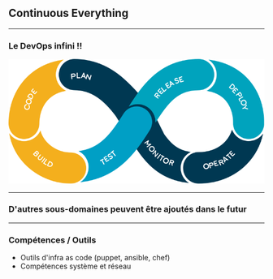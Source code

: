 ## Continuous Everything

----

### Le DevOps infini !!
<img src="images/devops-infinity-workflow.png" style="background:none; border:none; box-shadow:none;"/>

----

### D'autres sous-domaines peuvent être ajoutés dans le futur

----

### Compétences / Outils

* Outils d'infra as code (puppet, ansible, chef)
* Compétences système et réseau


